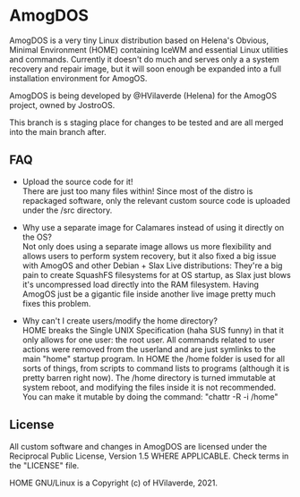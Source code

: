 # AmogDOS  
AmogDOS is a very tiny Linux distribution based on Helena's Obvious, Minimal Environment (HOME) containing IceWM and essential Linux utilities and commands. Currently it doesn't do much and serves only a a system recovery and repair image, but it will soon enough be expanded into a full installation environment for AmogOS.  
  
AmogDOS is being developed by @HVilaverde (Helena) for the AmogOS project, owned by JostroOS.

This branch is s staging place for changes to be tested and are all merged into the main branch after.
  
## FAQ  

- Upload the source code for it!  
There are just too many files within! Since most of the distro is repackaged software, only the relevant custom source code is uploaded under the /src directory.

- Why use a separate image for Calamares instead of using it directly on the OS?  
Not only does using a separate image allows us more flexibility and allows users to perform system recovery, but it also fixed a big issue with AmogOS and other Debian + Slax Live distributions: They're a big pain to create SquashFS filesystems for at OS startup, as Slax just blows it's uncompressed load directly into the RAM filesystem. Having AmogOS just be a gigantic file inside another live image pretty much fixes this problem.

- Why can't I create users/modify the home directory?  
HOME breaks the Single UNIX Specification (haha SUS funny) in that it only allows for one user: the root user. All commands related to user actions were removed from the userland and are just symlinks to the main "home" startup program. In HOME the /home folder is used for all sorts of things, from scripts to command lists to programs (although it is pretty barren right now). The /home directory is turned immutable at system reboot, and modifying the files inside it is not recommended. You can make it mutable by doing the command: "chattr -R -i /home"

## License  
  
All custom software and changes in AmogDOS are licensed under the Reciprocal Public License, Version 1.5 WHERE APPLICABLE. Check terms in the "LICENSE" file.  
  
HOME GNU/Linux is a Copyright (c) of HVilaverde, 2021.  
